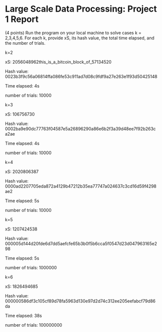 # Large Scale Data Processing: Project 1 Report

(4 points) Run the program on your local machine to solve cases k = 2,3,4,5,6. For each k, provide xS, its hash value, the total time elapsed, and the number of trials.

k=2

xS: 2056048962this_is_a_bitcoin_block_of_57134520

Hash value: 0023b3f9c56a06814ffa086fe53c911ad7d08c9fdf9a27e263e1f93d50425148

Time elapsed: 4s

number of trials: 10000
<br>

k=3

xS: 106756730

Hash value: 0002ba9e90dc77763f04587e5a26896290a86e6b2f3a39d48ee7f92b263ca2ae

Time elapsed: 4s

number of trials: 10000


k=4

xS: 2020806387

Hash value: 0000ad2207705eda872a4129b47212b35ea77747a024637c3cd16d59f4298ae2

Time elapsed: 5s

number of trials: 10000


k=5

xS: 1207424538

Hash value: 000005d144d20fde6d7dd5aefcfe65b3b0f5b6cca5f0547d23d047963165e298

Time elapsed: 5s

number of trials: 1000000


k=6

xS: 1826494685

Hash value: 000000586df3c105cf89d78fa5963d130e97d2d74c312ee205eefabcf79d86da

Time elapsed: 38s

number of trials: 100000000
